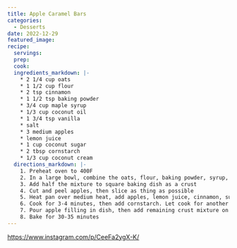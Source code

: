 ```yaml
---
title: Apple Caramel Bars
categories:
  - Desserts
date: 2022-12-29
featured_image:
recipe:
  servings:
  prep:
  cook:
  ingredients_markdown: |-
    * 2 1/4 cup oats
    * 1 1/2 cup flour
    * 2 tsp cinnamon
    * 1 1/2 tsp baking powder
    * 3/4 cup maple syrup
    * 1/3 cup coconut oil
    * 1 3/4 tsp vanilla
    * salt
    * 3 medium apples
    * lemon juice
    * 1 cup coconut sugar
    * 2 tbsp cornstarch
    * 1/3 cup coconut cream 
  directions_markdown: |-
    1. Preheat oven to 400F
    2. In a large bowl, combine the oats, flour, baking powder, syrup, oil, vanilla, and salt.
    3. Add half the mixture to square baking dish as a crust
    4. Cut and peel apples, then slice as thing as possible
    5. Heat pan over medium heat, add apples, lemon juice, cinnamon, sugar, and vanilla
    6. Cook for 3-4 minutes, then add cornstarch. Let cook for another minute then remove from heat
    7. Pour apple filling in dish, then add remaining crust mixture on top
    8. Bake for 30-35 minutes
---
```

https://www.instagram.com/p/CeeFa2ygX-K/